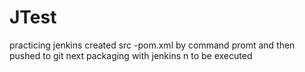 # JTest
practicing jenkins
created src -pom.xml by command promt 
and then pushed to git 
next
packaging with jenkins n to be executed
